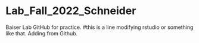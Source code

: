 # Lab_Fall_2022_Schneider
Baiser Lab GitHub for practice.
#this is a line modifying rstudio or something like that.
Adding from Github.
